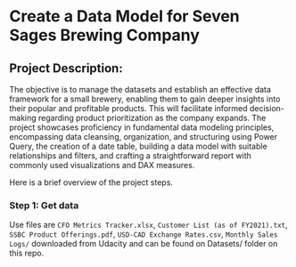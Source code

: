 # Create a Data Model for Seven Sages Brewing Company

## Project Description:
The objective is to manage the datasets and establish an effective data framework for a small brewery, enabling them to gain deeper insights into their popular and profitable products. This will facilitate informed decision-making regarding product prioritization as the company expands. The project showcases proficiency in fundamental data modeling principles, encompassing data cleansing, organization, and structuring using Power Query, the creation of a date table, building a data model with suitable relationships and filters, and crafting a straightforward report with commonly used visualizations and DAX measures.<br>

Here is a brief overview of the project steps.

### Step 1: Get data
Use files are `CFO Metrics Tracker.xlsx`, `Customer List (as of FY2021).txt`, `SSBC Product Offerings.pdf`, `USD-CAD Exchange Rates.csv`, `Monthly Sales Logs/` downloaded from Udacity and can be found on Datasets/ folder on this repo.


